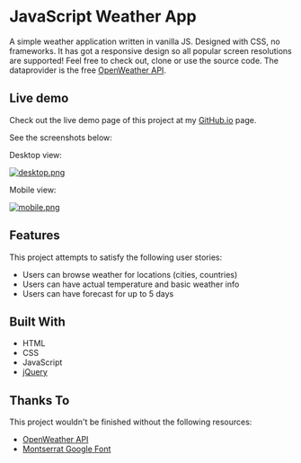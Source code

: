 # JavaScript Weather App

A simple weather application written in vanilla JS. Designed with CSS, no frameworks. It has got a responsive design so all popular screen resolutions are supported! Feel free to check out, clone or use the source code. The dataprovider is the free [OpenWeather API](https://openweathermap.org/api/).
## Live demo
Check out the live demo page of this project at my [GitHub.io](https://torod76.github.io/js-weather-app/) page.

See the screenshots below:

Desktop view:

[![desktop.png](https://i.postimg.cc/cCGkVFrJ/desktop.png)](https://postimg.cc/R6GTtQ1r)

Mobile view:

[![mobile.png](https://i.postimg.cc/6QkyxZw3/mobile.png)](https://postimg.cc/1gK9pf8h)

## Features
This project attempts to satisfy the following user stories:

 - Users can browse weather for locations (cities, countries)
 - Users can have actual temperature and basic weather info
 - Users can have forecast for up to 5 days
## Built With
 - HTML
 - CSS
 - JavaScript
 - [jQuery](https://jquery.com/)
## Thanks To
This project wouldn't be finished without the following resources:
 - [OpenWeather API](https://openweathermap.org/api/)
 - [Montserrat Google Font](https://fonts.google.com/specimen/Montserrat?preview.text_type=custom)
